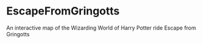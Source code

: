 # EscapeFromGringotts
An interactive map of the Wizarding World of Harry Potter ride Escape from Gringotts
